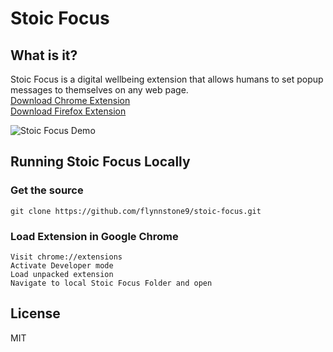 # Stoic Focus

## What is it?

Stoic Focus is a digital wellbeing extension that allows humans to set popup messages to themselves on any web page.<br>
[Download Chrome Extension](https://chrome.google.com/webstore/detail/stoic-focus/pbabebgndngiinolomgjelendckbjfko)<br>
[Download Firefox Extension](https://addons.mozilla.org/en-US/firefox/addon/stoic-focus/)

![Stoic Focus Demo](https://github.com/flynnstone9/stoic-focus/blob/main/images/demo.gif?raw=true)

## Running Stoic Focus Locally

### Get the source

```
git clone https://github.com/flynnstone9/stoic-focus.git
```

### Load Extension in Google Chrome

```
Visit chrome://extensions
Activate Developer mode
Load unpacked extension
Navigate to local Stoic Focus Folder and open
```

## License

MIT
